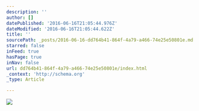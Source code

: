 ```yaml
---
description: ''
author: []
datePublished: '2016-06-16T21:05:44.976Z'
dateModified: '2016-06-16T21:05:44.622Z'
title: ''
sourcePath: _posts/2016-06-16-dd764b41-864f-4a79-a466-74e25e50801e.md
starred: false
inFeed: true
hasPage: true
inNav: false
url: dd764b41-864f-4a79-a466-74e25e50801e/index.html
_context: 'http://schema.org'
_type: Article

---
```

![](https://the-grid-user-content.s3-us-west-2.amazonaws.com/f5335b52-5aa7-4473-a09b-2ee3be2dd9d4.jpg)